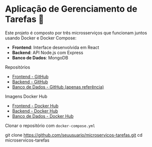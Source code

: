 # Aplicação de Gerenciamento de Tarefas 📝

Este projeto é composto por três microsserviços que funcionam juntos usando Docker e Docker Compose:

- **Frontend**: Interface desenvolvida em React
- **Backend**: API Node.js com Express
- **Banco de Dados**: MongoDB

 Repositórios
- [Frontend - GitHub](https://github.com/seuusuario/tarefas_front)
- [Backend - GitHub](https://github.com/seuusuario/tarefas_back)
- [Banco de Dados - GitHub (apenas referência)](https://github.com/seuusuario/tarefas_bd)

Imagens Docker Hub
- [Frontend - Docker Hub](https://hub.docker.com/r/danilo083/tarefas_front)
- [Backend - Docker Hub](https://hub.docker.com/r/danilo083/tarefas_back)
- [Banco de Dados - Docker Hub](https://hub.docker.com/r/danilo083/tarefas_bd)

Clonar o repositório com `docker-compose.yml`

git clone https://github.com/seuusuario/microservicos-tarefas.git
cd microservicos-tarefas
